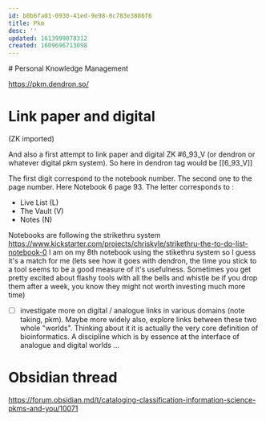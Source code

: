 ```yaml
---
id: b0b6fa01-0930-41ed-9e98-0c783e3886f6
title: Pkm
desc: ''
updated: 1613999078312
created: 1609696713098
---
```


# Personal Knowledge Management

https://pkm.dendron.so/


# Link paper and digital

(ZK imported)

And also a first attempt to link paper and digital ZK #6_93_V (or dendron or whatever digital pkm system). So here in dendron tag would be [[6_93_V]]

The first digit correspond to the notebook number. The second one to the page number. Here Notebook 6 page 93. The letter corresponds to : 
- Live List (L)
- The Vault (V)
- Notes (N)

Notebooks are following the strikethru system https://www.kickstarter.com/projects/chriskyle/strikethru-the-to-do-list-notebook-0
I am on my 8th notebook using the stikethru system so I guess it's a match for me (lets see how it goes with dendron, the time you stick to a tool seems to be a good measure of it's usefulness. Sometimes you get pretty excited about flashy tools with all the bells and whistle be if you drop them after a week, you know they might not worth investing much more time)

- [ ] investigate more on digital / analogue links in various domains (note taking, pkm). Maybe more widely also, explore links between these two whole "worlds". Thinking about it it is actually the very core definition of bioinformatics. A discipline which is by essence at the interface of analogue and digital worlds ... 

# Obsidian thread

https://forum.obsidian.md/t/cataloging-classification-information-science-pkms-and-you/10071
